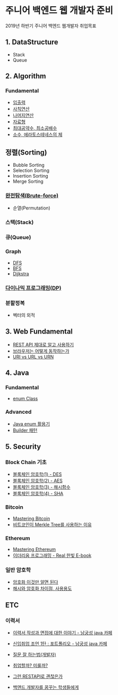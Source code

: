 # 주니어 백엔드 웹 개발자 준비

2019년 하반기 주니어 백엔드 웹개발자 취업목표

## 1. DataStructure

- Stack
- Queue

## 2. Algorithm

### Fundamental

- [입출력](https://github.com/dongw00/Junior-Web-programmer/tree/master/Algorithm/fundamental#%EC%9E%85-%EC%B6%9C%EB%A0%A5)
- [사칙연산](https://github.com/dongw00/Junior-Web-programmer/tree/master/Algorithm/fundamental#%EC%82%AC%EC%B9%99-%EC%97%B0%EC%82%B0)
- [나머지연산](https://github.com/dongw00/Junior-Web-programmer/tree/master/Algorithm/fundamental#%EB%82%98%EB%A8%B8%EC%A7%80-%EC%97%B0%EC%82%B0)
- [자료형](https://github.com/dongw00/Junior-Web-programmer/tree/master/Algorithm/fundamental#%EC%9E%90%EB%A3%8C%ED%98%95)
- [최대공약수, 최소공배수](https://github.com/dongw00/Junior-Web-programmer/tree/master/Algorithm/fundamental#%EC%B5%9C%EB%8C%80%EA%B3%B5%EC%95%BD%EC%88%98-%EC%B5%9C%EC%86%8C%EA%B3%B5%EB%B0%B0%EC%88%98)
- [소수, 에라토스테네스의 체](https://github.com/dongw00/Junior-Web-programmer/tree/master/Algorithm/fundamental#%EC%86%8C%EC%88%98-%EC%97%90%EB%9D%BC%ED%86%A0%EC%8A%A4%ED%85%8C%EB%84%A4%EC%8A%A4%EC%9D%98-%EC%B2%B4)

## 정렬(Sorting)

- Bubble Sorting
- Selection Sorting
- Insertion Sorting
- Merge Sorting

### [완전탐색(Brute-force)](https://github.com/dongw00/Junior-Web-programmer/tree/master/Algorithm/bp#%EC%99%84%EC%A0%84%ED%83%90%EC%83%89-brute-force)

- 순열(Permutation)

### 스택(Stack)

### 큐(Queue)

### Graph

- [DFS](https://github.com/dongw00/Junior-Web-programmer/tree/master/Algorithm/graph/dfs#dfs-%EA%B9%8A%EC%9D%B4-%EC%9A%B0%EC%84%A0-%ED%83%90%EC%83%89)
- [BFS](https://github.com/dongw00/Junior-Web-programmer/tree/master/Algorithm/graph/dfs#bfs-%EB%84%88%EB%B9%84-%EC%9A%B0%EC%84%A0-%EA%B2%80%EC%83%89)
- [Dijkstra](https://github.com/dongw00/Junior-Web-programmer/tree/master/Algorithm/graph/dijkstra#%EB%8B%A4%EC%9D%B5%EC%8A%A4%ED%8A%B8%EB%9D%BC-%EC%95%8C%EA%B3%A0%EB%A6%AC%EC%A6%98dijkstra-algorithm)


### [다이나믹 프로그래밍(DP)](https://github.com/dongw00/Junior-Web-programmer/tree/master/Algorithm/dp#%EB%8F%99%EC%A0%81-%EA%B3%84%ED%9A%8D%EB%B2%95dynamic-programming)

### 분할정복

- 벡터의 외적

## 3. Web Fundamental

- [REST API 제대로 알고 사용하기](https://meetup.toast.com/posts/92)
- [브라우저는 어떻게 동작하는가](https://d2.naver.com/helloworld/59361)
- [URI vs URL vs URN](https://mygumi.tistory.com/139)

## 4. Java

### Fundamental

- [enum Class](https://github.com/dongw00/Junior-Web-programmer/tree/master/Java/enum)

### Advanced

- [Java enum 활용기](http://woowabros.github.io/tools/2017/07/10/java-enum-uses.html)
- [Builder 패턴](https://github.com/dongw00/Junior-Web-programmer/tree/master/Java/pattern/Builder)

## 5. Security

### Block Chain 기초

- [블록체인 암호학(1) - DES](https://developer-mac.tistory.com/52)
- [블록체인 암호학(2) - AES](https://developer-mac.tistory.com/59)
- [블록체인 암호학(3) - 해시함수](<https://dongw00.github.io/Cryptography-%EB%B8%94%EB%A1%9D%EC%B2%B4%EC%9D%B8-%EC%95%94%ED%98%B8%ED%95%99(3)-%ED%95%B4%EC%8B%9C%ED%95%A8%EC%88%98>)
- [블록체인 암호학(4) - SHA](<https://dongw00.github.io/Cryptography-%EB%B8%94%EB%A1%9D%EC%B2%B4%EC%9D%B8-%EC%95%94%ED%98%B8%ED%95%99(4)-SHA>)

### Bitcoin

- [Mastering Bitcoin](https://github.com/bitcoinbook/bitcoinbook)
- [비트코인이 Merkle Tree를 사용하는 이유](https://dongw00.github.io/Bitcoin-MerkleTree)

### Ethereum

- [Mastering Ethereum](https://github.com/ethereumbook/ethereumbook)
- [이더리움 프로그래밍 - Real 한빛 E-book](http://www.realhanbit.co.kr/books/25/pages/280/preview)

### 일반 암호학

- [암호화 이것만 알면 된다](https://www.slideshare.net/ssuser800974/ss-76664853)
- [해시와 암호화 차이점, 사용용도](https://jeong-pro.tistory.com/92)

## ETC

### 이력서

- [이력서 작성과 면접에 대한 이야기 - 남궁성 java 카페](https://cafe.naver.com/javachobostudy/125568)
- [신입취업 조언 1탄 : 포트폴리오 - 남궁성 java 카페](https://cafe.naver.com/javachobostudy/119166)

- [질문 잘 하는법(개발자)](https://www.youtube.com/watch?v=L2p1mdpxD5w)
- [취업할까? 미룰까?](https://jojoldu.tistory.com/398)
- [그런 RESTAPI로 괜찮은가](http://slides.com/eungjun/rest#/)
- [백앤드 개발자를 꿈꾸는 학생들에게](https://d2.naver.com/news/3435170)